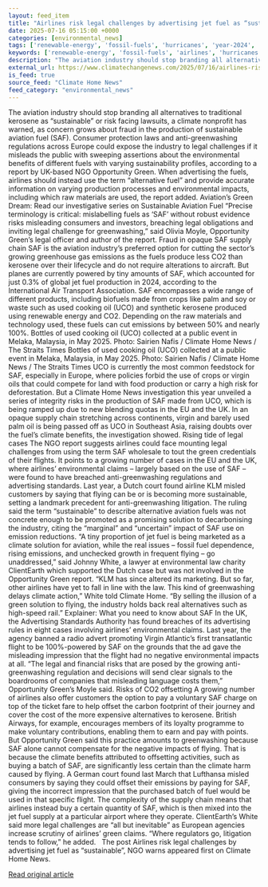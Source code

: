 ```yaml
---
layout: feed_item
title: "Airlines risk legal challenges by advertising jet fuel as “sustainable”, NGO warns"
date: 2025-07-16 05:15:00 +0000
categories: [environmental_news]
tags: ['renewable-energy', 'fossil-fuels', 'hurricanes', 'year-2024', 'clean-energy', 'emissions', 'atlantic-region']
keywords: ['renewable-energy', 'fossil-fuels', 'airlines', 'hurricanes', 'year-2024', 'risk', 'legal', 'clean-energy']
description: "The aviation industry should stop branding all alternatives to traditional kerosene as &#8220;sustainable&#8221; or risk facing lawsuits, a climate nonprofit..."
external_url: https://www.climatechangenews.com/2025/07/16/airlines-risk-legal-challenges-by-advertising-jet-fuel-as-sustainable-ngo-warns/
is_feed: true
source_feed: "Climate Home News"
feed_category: "environmental_news"
---
```


The aviation industry should stop branding all alternatives to traditional kerosene as &#8220;sustainable&#8221; or risk facing lawsuits, a climate nonprofit has warned, as concern grows about fraud in the production of sustainable aviation fuel (SAF). Consumer protection laws and anti-greenwashing regulations across Europe could expose the industry to legal challenges if it misleads the public with sweeping assertions about the environmental benefits of different fuels with varying sustainability profiles, according to a report by UK-based NGO Opportunity Green. When advertising the fuels, airlines should instead use the term &#8220;alternative fuel&#8221; and provide accurate information on varying production processes and environmental impacts, including which raw materials are used, the report added. Aviation’s Green Dream: Read our investigative series on Sustainable Aviation Fuel &#8220;Precise terminology is critical: mislabelling fuels as ‘SAF’ without robust evidence risks misleading consumers and investors, breaching legal obligations and inviting legal challenge for greenwashing,&#8221; said Olivia Moyle, Opportunity Green&#8217;s legal officer and author of the report. Fraud in opaque SAF supply chain SAF is the aviation industry&#8217;s preferred option for cutting the sector&#8217;s growing greenhouse gas emissions as the fuels produce less CO2 than kerosene over their lifecycle and do not require alterations to aircraft. But planes are currently powered by tiny amounts of SAF, which accounted for just 0.3% of global jet fuel production in 2024, according to the International Air Transport Association. SAF encompasses a wide range of different products, including biofuels made from crops like palm and soy or waste such as used cooking oil (UCO) and synthetic kerosene produced using renewable energy and CO2. Depending on the raw materials and technology used, these fuels can cut emissions by between 50% and nearly 100%. Bottles of used cooking oil (UCO) collected at a public event in Melaka, Malaysia, in May 2025. Photo: Sairien Nafis / Climate Home News / The Straits Times Bottles of used cooking oil (UCO) collected at a public event in Melaka, Malaysia, in May 2025. Photo: Sairien Nafis / Climate Home News / The Straits Times UCO is currently the most common feedstock for SAF, especially in Europe, where policies forbid the use of crops or virgin oils that could compete for land with food production or carry a high risk for deforestation. But a Climate Home News investigation this year unveiled a series of integrity risks in the production of SAF made from UCO, which is being ramped up due to new blending quotas in the EU and the UK. In an opaque supply chain stretching across continents, virgin and barely used palm oil is being passed off as UCO in Southeast Asia, raising doubts over the fuel&#8217;s climate benefits, the investigation showed. Rising tide of legal cases The NGO report suggests airlines could face mounting legal challenges from using the term SAF wholesale to tout the green credentials of their flights. It points to a growing number of cases in the EU and the UK, where airlines&#8217; environmental claims &#8211; largely based on the use of SAF &#8211; were found to have breached anti-greenwashing regulations and advertising standards. Last year, a Dutch court found airline KLM misled customers by saying that flying can be or is becoming more sustainable, setting a landmark precedent for anti-greenwashing litigation. The ruling said the term “sustainable” to describe alternative aviation fuels was not concrete enough to be promoted as a promising solution to decarbonising the industry, citing the &#8220;marginal&#8221; and &#8220;uncertain&#8221; impact of SAF use on emission reductions. &#8220;A tiny proportion of jet fuel is being marketed as a climate solution for aviation, while the real issues – fossil fuel dependence, rising emissions, and unchecked growth in frequent flying – go unaddressed,&#8221; said Johnny White, a lawyer at environmental law charity ClientEarth which supported the Dutch case but was not involved in the Opportunity Green report. “KLM has since altered its marketing. But so far, other airlines have yet to fall in line with the law. This kind of greenwashing delays climate action,&#8221; White told Climate Home. &#8220;By selling the illusion of a green solution to flying, the industry holds back real alternatives such as high-speed rail.&#8221; Explainer: What you need to know about SAF In the UK, the Advertising Standards Authority has found breaches of its advertising rules in eight cases involving airlines&#8217; environmental claims. Last year, the agency banned a radio advert promoting Virgin Atlantic&#8217;s first transatlantic flight to be 100%-powered by SAF on the grounds that the ad gave the misleading impression that the flight had no negative environmental impacts at all. &#8220;The legal and financial risks that are posed by the growing anti-greenwashing regulation and decisions will send clear signals to the boardrooms of companies that misleading language costs them,&#8221; Opportunity Green&#8217;s Moyle said. Risks of CO2 offsetting A growing number of airlines also offer customers the option to pay a voluntary SAF charge on top of the ticket fare to help offset the carbon footprint of their journey and cover the cost of the more expensive alternatives to kerosene. British Airways, for example, encourages members of its loyalty programme to make voluntary contributions, enabling them to earn and pay with points. But Opportunity Green said this practice amounts to greenwashing because SAF alone cannot compensate for the negative impacts of flying. That is because the climate benefits attributed to offsetting activities, such as buying a batch of SAF, are significantly less certain than the climate harm caused by flying. A German court found last March that Lufthansa misled consumers by saying they could offset their emissions by paying for SAF, giving the incorrect impression that the purchased batch of fuel would be used in that specific flight. The complexity of the supply chain means that airlines instead buy a certain quantity of SAF, which is then mixed into the jet fuel supply at a particular airport where they operate. ClientEarth&#8217;s White said more legal challenges are &#8220;all but inevitable&#8221; as European agencies increase scrutiny of airlines&#8217; green claims. &#8220;Where regulators go, litigation tends to follow,&#8221; he added. &nbsp; The post Airlines risk legal challenges by advertising jet fuel as &#8220;sustainable&#8221;, NGO warns appeared first on Climate Home News.

[Read original article](https://www.climatechangenews.com/2025/07/16/airlines-risk-legal-challenges-by-advertising-jet-fuel-as-sustainable-ngo-warns/)

